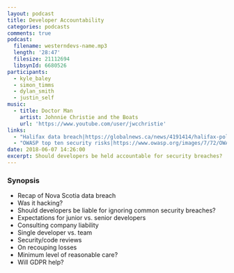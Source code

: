 ```yaml
---
layout: podcast
title: Developer Accountability
categories: podcasts
comments: true
podcast:
  filename: westerndevs-name.mp3
  length: '28:47'
  filesize: 21112694
  libsynId: 6680526
participants:
  - kyle_baley
  - simon_timms
  - dylan_smith
  - justin_self
music:
  - title: Doctor Man
    artist: Johnnie Christie and the Boats
    url: 'https://www.youtube.com/user/jwcchristie'
links:
  - "Halifax data breach|https://globalnews.ca/news/4191414/halifax-police-data-breach/"
  - "OWASP top ten security risks|https://www.owasp.org/images/7/72/OWASP_Top_10-2017_%28en%29.pdf.pdf"
date: 2018-06-07 14:26:00
excerpt: Should developers be held accountable for security breaches?
---
```


### Synopsis

* Recap of Nova Scotia data breach
* Was it hacking?
* Should developers be liable for ignoring common security breaches?
* Expectations for junior vs. senior developers
* Consulting company liability
* Single developer vs. team
* Security/code reviews
* On recouping losses
* Minimum level of reasonable care?
* Will GDPR help?
